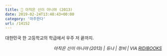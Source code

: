 ```yaml
---
title: 📖 아직은 신이 아니야 (2013)
date: 2019-02-24T13:48:43+00:00
category: '마주한다'
url: /14152
---
```


대한민국 한 고등학교의 학급에서 우주 저 끝까지.





<p style="text-align:right">
  <em>아직은 신이 아니야 (2013) | 듀나 | 창비 | VIA <a rel="noreferrer noopener" href="http://ridibooks.com/" target="_blank">RIDIBOOKS</a></em>
</p>